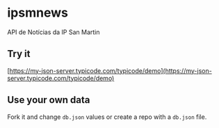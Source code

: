 # ipsmnews
API de Notícias da IP San Martin

## Try it

[https://my-json-server.typicode.com/typicode/demo](https://my-json-server.typicode.com/typicode/demo)

## Use your own data

Fork it and change `db.json` values or create a repo with a `db.json` file.

